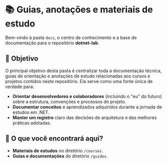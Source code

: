 # 📚 Guias, anotações e materiais de estudo

Bem-vindo à pasta `docs`, o centro de conhecimento e a base de documentação para o repositório **dotnet-lab**.

## 🎯 Objetivo

O principal objetivo desta pasta é centralizar toda a documentação técnica, guias de orientação e anotações de estudo relacionadas aos cursos e projetos contidos neste repositório. Ela serve como uma fonte única de verdade para:

- **Orientar desenvolvedores e colaboradores** (incluindo o "eu" do futuro) sobre a estrutura, convenções e processos do projeto.
- **Documentar conceitos** e aprendizados adquiridos durante a jornada de estudos em .NET.
- **Manter um registro** claro das decisões de arquitetura e das melhores práticas adotadas.

## 📂 O que você encontrará aqui?

- **Materiais de estudos** no diretório `/courses`.
- **Guias e documentações** do diretório `/guides`.

